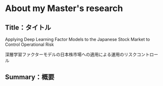 # About my Master's research

## Title：タイトル
Applying Deep Learning Factor Models to the Japanese Stock Market to Control Operational Risk

深層学習ファクターモデルの日本株市場への適用による運用のリスクコントロール

## Summary：概要

